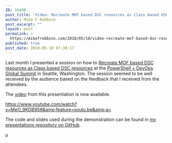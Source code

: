 ```yaml
---
ID: 16498
post_title: 'Video: Recreate MOF based DSC resources as Class based DSC resources'
author: Mike F Robbins
post_excerpt: ""
layout: post
permalink: >
  https://mikefrobbins.com/2018/05/10/video-recreate-mof-based-dsc-resources-as-class-based-dsc-resources/
published: true
post_date: 2018-05-10 07:30:17
---
```

Last month I presented a session on how to <a href="https://powershelldevopsglobalsummit2018.sched.com/event/Cqc9/recreate-mof-based-dsc-resources-as-class-based-dsc-resources" target="_blank" rel="noopener">Recreate MOF based DSC resources as Class based DSC resources</a> at the <a href="https://powershell.org/summit/" target="_blank" rel="noopener">PowerShell + DevOps Global Summit</a> in Seattle, Washington. The session seemed to be well received by the audience based on the feedback that I received from the attendees.

The <a href="https://www.youtube.com/watch?v=MeO_9KDB958&amp;feature=youtu.be&amp;a=" target="_blank" rel="noopener">video</a> from this presentation is now available.

https://www.youtube.com/watch?v=MeO_9KDB958&amp;feature=youtu.be&amp;a=

The code and slides used during the demonstration can be found in <a href="https://github.com/mikefrobbins/Presentations" target="_blank" rel="noopener">my presentations repository on GitHub</a>.

µ